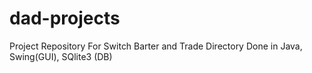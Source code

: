 # dad-projects
Project Repository For Switch Barter and Trade Directory
Done in Java, Swing(GUI), SQlite3 (DB)

